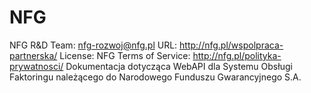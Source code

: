 # NFG
NFG R&D Team: nfg-rozwoj@nfg.pl
URL: http://nfg.pl/wspolpraca-partnerska/
License: NFG
Terms of Service: http://nfg.pl/polityka-prywatnosci/
Dokumentacja dotycząca WebAPI dla Systemu Obsługi Faktoringu należącego do Narodowego Funduszu Gwarancyjnego S.A.
